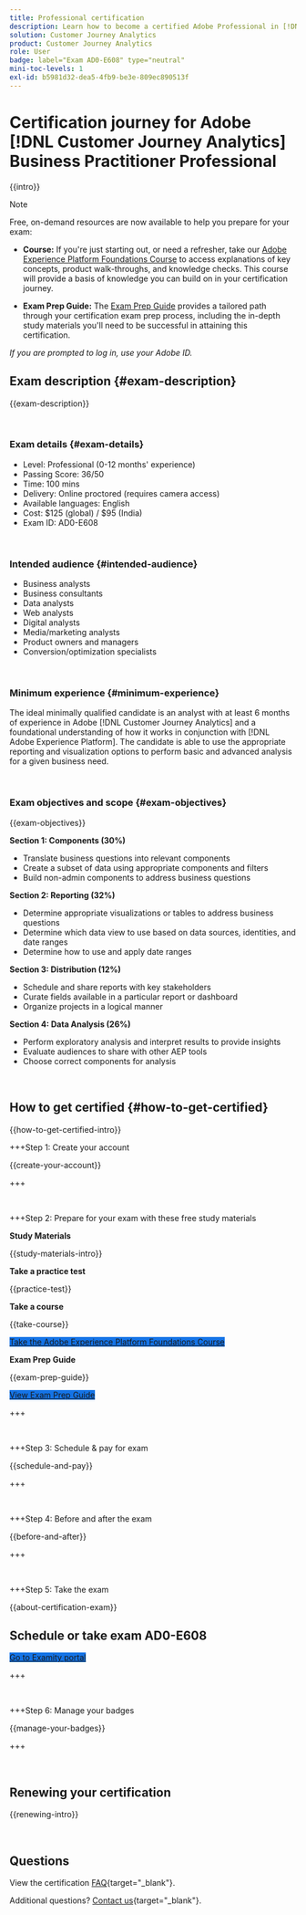 ```yaml
---
title: Professional certification
description: Learn how to become a certified Adobe Professional in [!DNL Customer Journey Analytics]
solution: Customer Journey Analytics
product: Customer Journey Analytics
role: User
badge: label="Exam AD0-E608" type="neutral"
mini-toc-levels: 1
exl-id: b5981d32-dea5-4fb9-be3e-809ec890513f
---
```

# Certification journey for Adobe [!DNL Customer Journey Analytics] Business Practitioner Professional

{{intro}}

>[!NOTE]
>
>Free, on-demand resources are now available to help you prepare for your exam:
>
>* **Course:** If you're just starting out, or need a refresher, take our [Adobe Experience Platform Foundations Course](https://app.rockinfo.com/courses/216) to access explanations of key concepts, product walk-throughs, and knowledge checks. This course will provide a basis of knowledge you can build on in your certification journey.
>
>* **Exam Prep Guide:** The [Exam Prep Guide](https://app.rockinfo.com/courses/playScorm/375) provides a tailored path through your certification exam prep process, including the in-depth study materials you'll need to be successful in attaining this certification.
>
>_If you are prompted to log in, use your Adobe ID._

## Exam description {#exam-description}

{{exam-description}}

<br>

### Exam details {#exam-details}

* Level: Professional (0-12 months' experience)
* Passing Score: 36/50
* Time: 100 mins
* Delivery: Online proctored (requires camera access)
* Available languages: English
* Cost: $125 (global) / $95 (India)
* Exam ID: AD0-E608

<br>

### Intended audience {#intended-audience}

* Business analysts
* Business consultants
* Data analysts
* Web analysts
* Digital analysts
* Media/marketing analysts
* Product owners and managers
* Conversion/optimization specialists

<br>

### Minimum experience {#minimum-experience}

The ideal minimally qualified candidate is an analyst with at least 6 months of experience in Adobe [!DNL Customer Journey Analytics] and a foundational understanding of how it works in conjunction with [!DNL Adobe Experience Platform]. The candidate is able to use the appropriate reporting and visualization options to perform basic and advanced analysis for a given business need.

<br>

### Exam objectives and scope {#exam-objectives}

{{exam-objectives}}

**Section 1: Components (30%)**

* Translate business questions into relevant components
* Create a subset of data using appropriate components and filters
* Build non-admin components to address business questions

**Section 2: Reporting (32%)**

* Determine appropriate visualizations or tables to address business questions
* Determine which data view to use based on data sources, identities, and date ranges
* Determine how to use and apply date ranges

**Section 3: Distribution (12%)**

* Schedule and share reports with key stakeholders
* Curate fields available in a particular report or dashboard
* Organize projects in a logical manner

**Section 4: Data Analysis (26%)**

* Perform exploratory analysis and interpret results to provide insights
* Evaluate audiences to share with other AEP tools
* Choose correct components for analysis

<br>

## How to get certified {#how-to-get-certified}

{{how-to-get-certified-intro}}

+++Step 1: Create your account

{{create-your-account}}

+++

<br>

+++Step 2: Prepare for your exam with these free study materials

**Study Materials**

{{study-materials-intro}}

**Take a practice test**

{{practice-test}}

**Take a course**

{{take-course}}

<a href="https://app.rockinfo.com/courses/216" target="_blank" class="spectrum-Button spectrum-Button--fill spectrum-Button--accent spectrum-Button--sizeM is-margin-bottom-big-big at-element-click-tracking" style="background-color:#1473E6">
                    
 <span class="spectrum-Button-label has-no-wrap">
   Take the Adobe Experience Platform Foundations Course
</span>
</a>

**Exam Prep Guide**

{{exam-prep-guide}}

<a href="https://app.rockinfo.com/courses/playScorm/375" target="_blank" class="spectrum-Button spectrum-Button--fill spectrum-Button--accent spectrum-Button--sizeM is-margin-bottom-big-big at-element-click-tracking" style="background-color:#1473E6">
                    
 <span class="spectrum-Button-label has-no-wrap">
   View Exam Prep Guide
</span>
</a>

+++ 

<br>

+++Step 3: Schedule & pay for exam

{{schedule-and-pay}}

+++

<br>

+++Step 4: Before and after the exam

{{before-and-after}}

+++

<br>

+++Step 5: Take the exam

{{about-certification-exam}}

## Schedule or take exam AD0-E608

<a href="https://www.certmetrics.com/adobe/candidate/examity_sso.aspx?eid=AD0-E608" target="_blank" class="spectrum-Button spectrum-Button--fill spectrum-Button--accent spectrum-Button--sizeM is-margin-bottom-big-big at-element-click-tracking" style="background-color:#1473E6">
                    
 <span class="spectrum-Button-label has-no-wrap">
   Go to Examity portal
</span>
</a>

+++

<br>

+++Step 6: Manage your badges

{{manage-your-badges}}

+++

<br>

## Renewing your certification

{{renewing-intro}}

<br>

## Questions

View the certification [FAQ](https://experienceleague.adobe.com/docs/certification/certification/faq.html){target="_blank"}.

Additional questions? [Contact us](mailto:certif@adobe.com){target="_blank"}.
